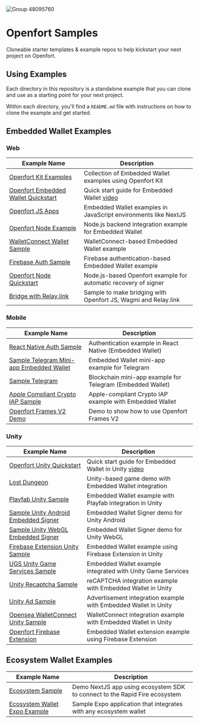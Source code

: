 ![Group 48095760](https://github.com/user-attachments/assets/ce49cf85-7e38-4ff5-9ff0-05042667a3d8)

# Openfort Samples

Cloneable starter templates & example repos to help kickstart your next project on Openfort.

## Using Examples

Each directory in this repository is a standalone example that you can clone and use as a starting point for your next project.

Within each directory, you'll find a `README.md` file with instructions on how to clone the example and get started.


## Embedded Wallet Examples

### Web

| Example Name                                                                                                              | Description                                                                                     | 
| ------------------------------------------------------------------------------------------------------------------------ | ----------------------------------------------------------------------------------------------- |
| [Openfort Kit Examples](https://github.com/openfort-xyz/openfort-kit/tree/main/examples)                                    | Collection of Embedded Wallet examples using Openfort Kit                                        |
| [Openfort Embedded Wallet Quickstart](https://github.com/smarthug/openfort-embedded-wallet-quickstart)            | Quick start guide for Embedded Wallet [video](https://youtu.be/IZ7-bLpvTPA?si=sK7LOOUfZ4GgOxrs) 
| [Openfort JS Apps](https://github.com/openfort-xyz/openfort-js/tree/main/examples/apps)                                     | Embedded Wallet examples in JavaScript environments like NextJS                                  |
| [Openfort Node Example](https://github.com/openfort-xyz/openfort-node/tree/main/example)                                    | Node.js backend integration example for Embedded Wallet                                         |
| [WalletConnect Wallet Sample](https://github.com/openfort-xyz/walletconnect-wallet-sample)                                 | WalletConnect-based Embedded Wallet example                                                     |
| [Firebase Auth Sample](https://github.com/openfort-xyz/firebase-auth-sample)                                                | Firebase authentication-based Embedded Wallet example                                           |
| [Openfort Node Quickstart](https://github.com/smarthug/openfort-node-sample)                                         | Node.js-based Openfort example for automatic recovery of signer                                        |                                                          |
| [Bridge with Relay.link](https://github.com/openfort-xyz/reservoir0x-relay-embeddedwallet)  | Sample to make bridging with Openfort JS, Wagmi and Relay.link | 
### Mobile

| Example Name                                                                                                              | Description                                                                                     | 
| ------------------------------------------------------------------------------------------------------------------------ | ----------------------------------------------------------------------------------------------- |
| [React Native Auth Sample](https://github.com/openfort-xyz/react-native-auth-sample)                                        | Authentication example in React Native (Embedded Wallet)                                         |
| [Sample Telegram Mini-app Embedded Wallet](https://github.com/openfort-xyz/sample-telegram-mini-app-Embedded-Wallet)        | Embedded Wallet mini-app example for Telegram                                                   |
| [Sample Telegram](https://github.com/openfort-xyz/sample-telegram)                                                          | Blockchain mini-app example for Telegram (Embedded Wallet)                                      |
| [Apple Compliant Crypto IAP Sample](https://github.com/openfort-xyz/apple-compliant-crypto-iap-sample)                     | Apple-compliant Crypto IAP example with Embedded Wallet                                         |
| [Openfort Frames V2 Demo](https://github.com/smarthug/openfort-frames-v2-demo) | Demo to show how to use Openfort Frames V2 |

### Unity

| Example Name                                                                                                              | Description                                                                                     | 
| ------------------------------------------------------------------------------------------------------------------------ | ----------------------------------------------------------------------------------------------- |
| [Openfort Unity Quickstart](https://github.com/smarthug/openfort-unity-quickstart)                               | Quick start guide for Embedded Wallet in Unity   [video](https://youtu.be/IZ7-bLpvTPA?si=sK7LOOUfZ4GgOxrs)
| [Lost Dungeon](https://github.com/openfort-xyz/lost-dungeon)                                                               | Unity-based game demo with Embedded Wallet integration                                          |
| [Playfab Unity Sample](https://github.com/openfort-xyz/playfab-unity-sample)                                               | Embedded Wallet example with Playfab integration in Unity                                       |
| [Sample Unity Android Embedded Signer](https://github.com/openfort-xyz/sample-unity-android-embedded-signer)                | Embedded Wallet Signer demo for Unity Android                                                   |
| [Sample Unity WebGL Embedded Signer](https://github.com/openfort-xyz/sample-unity-webgl-embedded-signer)                    | Embedded Wallet Signer demo for Unity WebGL                                                     |
| [Firebase Extension Unity Sample](https://github.com/openfort-xyz/firebase-extension-unity-sample)                          | Embedded Wallet example using Firebase Extension in Unity                                       |
| [UGS Unity Game Services Sample](https://github.com/openfort-xyz/ugs-unity-game-services-sample)                           | Embedded Wallet example integrated with Unity Game Services                                     |
| [Unity Recaptcha Sample](https://github.com/openfort-xyz/unity-recaptcha-sample)                                           | reCAPTCHA integration example with Embedded Wallet in Unity                                     |
| [Unity Ad Sample](https://github.com/openfort-xyz/unity-ad-sample)                                                         | Advertisement integration example with Embedded Wallet in Unity                                  |
| [Opensea WalletConnect Unity Sample](https://github.com/openfort-xyz/opensea-walletconnect-unity-sample)                   | WalletConnect integration example with Embedded Wallet in Unity                                  |
| [Openfort Firebase Extension](https://github.com/openfort-xyz/openfort-firebase-extension)                                 | Embedded Wallet extension example using Firebase Extension                                       |
                                               


## Ecosystem Wallet Examples

| Example Name                                                                                                              | Description                                                                                     | 
| ------------------------------------------------------------------------------------------------------------------------ | ----------------------------------------------------------------------------------------------- |
| [Ecosystem Sample](https://github.com/openfort-xyz/ecosystem-sample)                                                         | Demo NextJS app using ecosystem SDK to connect to the Rapid Fire ecosystem                       |
| [Ecosystem Wallet Expo Example](https://github.com/openfort-xyz/ecosystem-wallet-expo-example)                              | Sample Expo application that integrates with any ecosystem wallet                                |
